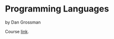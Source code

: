 Programming Languages
===
by Dan Grossman

Course [link](https://class.coursera.org/proglang-2012-001/class/index).


